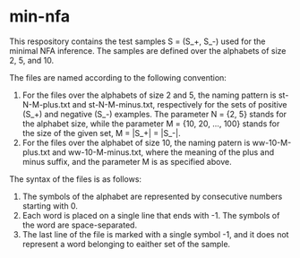 # min-nfa

This respository contains the test samples S = (S_+, S_-) used for the minimal NFA inference. 
The samples are defined over the alphabets of size 2, 5, and 10. 

The files are named according to the following convention:
1. For the files over the alphabets of size 2 and 5, the naming pattern is st-N-M-plus.txt and st-N-M-minus.txt, respectively for the sets of positive (S_+) and negative (S_-) examples. The parameter N = {2, 5} stands for the alphabet size, while the parameter M = {10, 20, ..., 100} stands for the size of the given set, M = |S_+| = |S_-|.
2. For the files over the alphabet of size 10, the naming patern is ww-10-M-plus.txt and ww-10-M-minus.txt, where the meaning of the plus and minus suffix, and the parameter M is as specified above.

The syntax of the files is as follows:
1. The symbols of the alphabet are represented by consecutive numbers starting with 0.
2. Each word is placed on a single line that ends with -1. The symbols of the word are space-separated.
3. The last line of the file is marked with a single symbol -1, and it does not represent a word belonging to eaither set of the sample.
